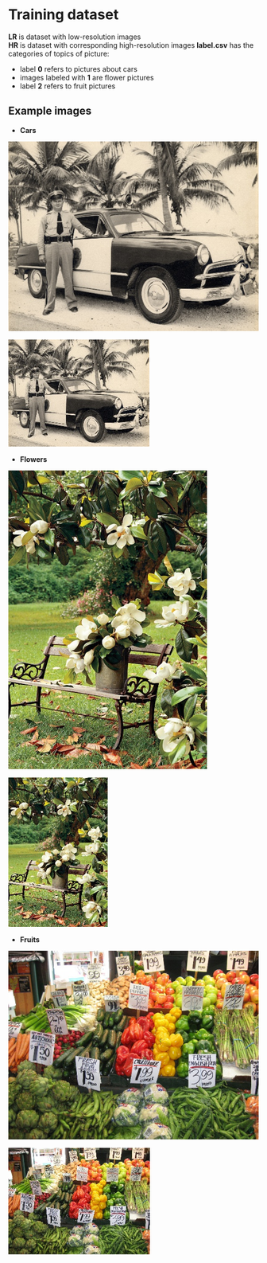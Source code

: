 # Training dataset
**LR** is dataset with low-resolution images\
**HR** is dataset with corresponding high-resolution images
**label.csv** has the categories of topics of picture: 
+ label **0** refers to pictures about cars
+ images labeled with **1** are flower pictures
+ label **2** refers to fruit pictures

## Example images
+ **Cars**

![image](HR/img_0001.jpg)

![image](LR/img_0001.jpg)

+ **Flowers**

![image](HR/img_0701.jpg)

![image](LR/img_0701.jpg)

+ **Fruits**

![image](HR/img_1101.jpg)

![image](LR/img_1101.jpg)
